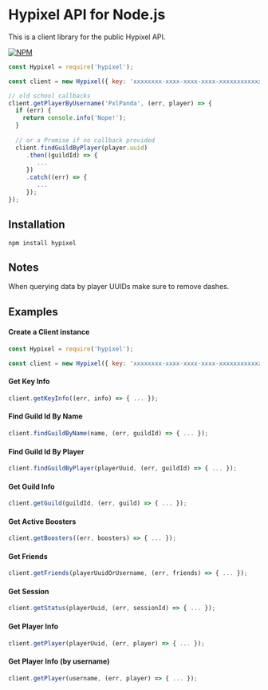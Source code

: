 # Hypixel API for Node.js

This is a client library for the public Hypixel API.

[![NPM](https://nodei.co/npm/hypixel.png?mini=true)](https://nodei.co/npm/hypixel/)

```javascript
const Hypixel = require('hypixel');

const client = new Hypixel({ key: 'xxxxxxxx-xxxx-xxxx-xxxx-xxxxxxxxxxxx' });

// old school callbacks
client.getPlayerByUsername('PxlPanda', (err, player) => {
  if (err) {
    return console.info('Nope!');
  }
  
  // or a Promise if no callback provided
  client.findGuildByPlayer(player.uuid)
     .then((guildId) => {
        ...
     })
     .catch((err) => {
        ...
     });
});
```

## Installation

`npm install hypixel`

## Notes

When querying data by player UUIDs make sure to remove dashes.

## Examples
#### Create a Client instance

```javascript
const Hypixel = require('hypixel');

const client = new Hypixel({ key: 'xxxxxxxx-xxxx-xxxx-xxxx-xxxxxxxxxxxx' });
```

#### Get Key Info
```javascript
client.getKeyInfo((err, info) => { ... });
```
#### Find Guild Id By Name
```javascript
client.findGuildByName(name, (err, guildId) => { ... });
```
#### Find Guild Id By Player
```javascript
client.findGuildByPlayer(playerUuid, (err, guildId) => { ... });
```
#### Get Guild Info
```javascript
client.getGuild(guildId, (err, guild) => { ... });
```
#### Get Active Boosters
```javascript
client.getBoosters((err, boosters) => { ... });
```
#### Get Friends
```javascript
client.getFriends(playerUuidOrUsername, (err, friends) => { ... });
```
#### Get Session
```javascript
client.getStatus(playerUuid, (err, sessionId) => { ... });
```
#### Get Player Info
```javascript
client.getPlayer(playerUuid, (err, player) => { ... });
```
#### Get Player Info (by username)
```javascript
client.getPlayer(username, (err, player) => { ... });
```
